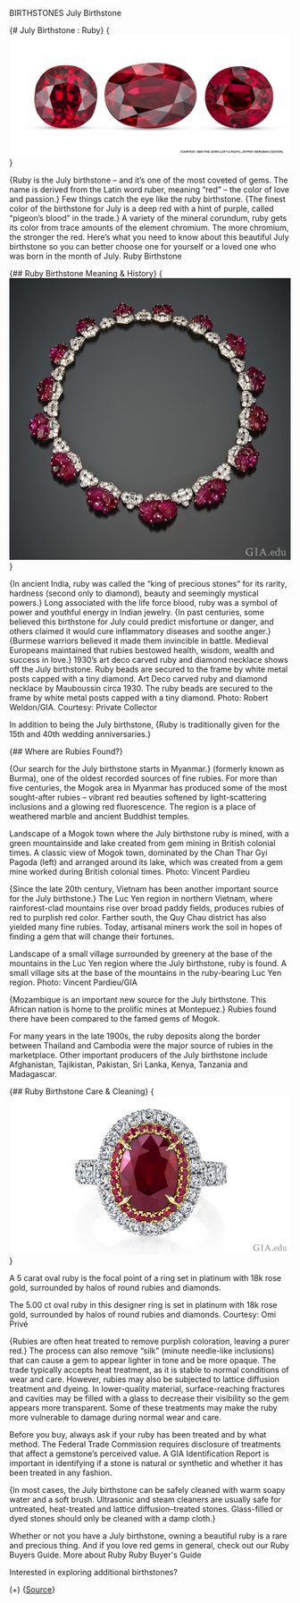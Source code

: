 BIRTHSTONES
July Birthstone

{# July Birthstone : Ruby}
{![Ruby](ruby-july-birthstone-1280x550.jpg)}

{Ruby is the July birthstone – and it’s one of the most coveted of gems. The 
name is derived from the Latin word ruber, meaning “red” – the color of 
love and passion.} Few things catch the eye like the ruby birthstone. {The finest 
color of the birthstone for July is a deep red with a hint of purple, called 
“pigeon’s blood” in the trade.} A variety of the mineral corundum, ruby 
gets its color from trace amounts of the element chromium. The more chromium, 
the stronger the red. Here’s what you need to know about this beautiful July 
birthstone so you can better choose one for yourself or a loved one who was 
born in the month of July.
Ruby Birthstone

{## Ruby Birthstone Meaning & History}
{![Ruby](ruby-necklace-900x507.png)}

{In ancient India, ruby was called the “king of precious stones” for its 
rarity, hardness (second only to diamond), beauty and seemingly mystical 
powers.} Long associated with the life force blood, ruby was a symbol of power 
and youthful energy in Indian jewelry. 
{In past centuries, some believed this birthstone for July could predict 
misfortune or danger, and others claimed it would cure inflammatory diseases 
and soothe anger.}
{Burmese warriors believed it made them invincible in battle. Medieval 
Europeans maintained that rubies bestowed health, wisdom, wealth and success in 
love.}
1930’s art deco carved ruby and diamond necklace shows off the July 
birthstone. Ruby beads are secured to the frame by white metal posts capped 
with a tiny diamond.
Art Deco carved ruby and diamond necklace by Mauboussin circa 1930. The ruby 
beads are secured to the frame by white metal posts capped with a tiny diamond. 
Photo: Robert Weldon/GIA. Courtesy: Private Collector


In addition to being the July birthstone, {Ruby is traditionally given for the 
15th and 40th wedding anniversaries.}

{## Where are Rubies Found?}

{Our search for the July birthstone starts in Myanmar.} (formerly known as Burma), 
one of the oldest recorded sources of fine rubies. For more than five 
centuries, the Mogok area in Myanmar has produced some of the most sought-after 
rubies – vibrant red beauties softened by light-scattering inclusions and a 
glowing red fluorescence. The region is a place of weathered marble and ancient 
Buddhist temples.

Landscape of a Mogok town where the July birthstone ruby is mined, with a green 
mountainside and lake created from gem mining in British colonial times.
A classic view of Mogok town, dominated by the Chan Thar Gyi Pagoda (left) and 
arranged around its lake, which was created from a gem mine worked during 
British colonial times. Photo: Vincent Pardieu

{Since the late 20th century, Vietnam has been another important source for the 
July birthstone.} The Luc Yen region in northern Vietnam, where rainforest-clad 
mountains rise over broad paddy fields, produces rubies of red to purplish red 
color. Farther south, the Quy Chau district has also yielded many fine rubies. 
Today, artisanal miners work the soil in hopes of finding a gem that will 
change their fortunes.

Landscape of a small village surrounded by greenery at the base of the 
mountains in the Luc Yen region where the July birthstone, ruby is found.
A small village sits at the base of the mountains in the ruby-bearing Luc Yen 
region. Photo: Vincent Pardieu/GIA


{Mozambique is an important new source for the July birthstone. This African 
nation is home to the prolific mines at Montepuez.} Rubies found there have been 
compared to the famed gems of Mogok.

For many years in the late 1900s, the ruby deposits along the border between 
Thailand and Cambodia were the major source of rubies in the marketplace. Other 
important producers of the July birthstone include Afghanistan, Tajikistan, 
Pakistan, Sri Lanka, Kenya, Tanzania and Madagascar.

{## Ruby Birthstone Care & Cleaning}
{![Ruby](ruby-ring-900x507.png)}

A 5 carat oval ruby is the focal point of a ring set in platinum with 18k rose 
gold, surrounded by halos of round rubies and diamonds.

The 5.00 ct oval ruby in this designer ring is set in platinum with 18k rose 
gold, surrounded by halos of round rubies and diamonds. Courtesy: Omi Privé

{Rubies are often heat treated to remove purplish coloration, leaving a purer 
red.} The process can also remove “silk” (minute needle-like inclusions) 
that can cause a gem to appear lighter in tone and be more opaque. The trade 
typically accepts heat treatment, as it is stable to normal conditions of wear 
and care. However, rubies may also be subjected to lattice diffusion treatment 
and dyeing. In lower-quality material, surface-reaching fractures and cavities 
may be filled with a glass to decrease their visibility so the gem appears more 
transparent. Some of these treatments may make the ruby more vulnerable to 
damage during normal wear and care.

Before you buy, always ask if your ruby has been treated and by what method. 
The Federal Trade Commission requires disclosure of treatments that affect a 
gemstone’s perceived value. A GIA Identification Report is important in 
identifying if a stone is natural or synthetic and whether it has been treated 
in any fashion.

{In most cases, the July birthstone can be safely cleaned with warm soapy water 
and a soft brush. Ultrasonic and steam cleaners are usually safe for untreated, 
heat-treated and lattice diffusion–treated stones. Glass-filled or dyed 
stones should only be cleaned with a damp cloth.}

Whether or not you have a July birthstone, owning a beautiful ruby is a rare 
and precious thing. And if you love red gems in general, check out our Ruby 
Buyers Guide.
More about Ruby Ruby Buyer's Guide

Interested in exploring additional birthstones?

(+)
{[Source](https://www.gia.edu/birthstones/july-birthstones)}

